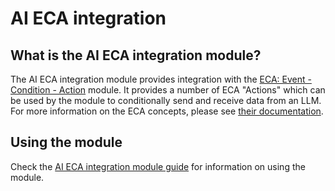 # AI ECA integration
## What is the AI ECA integration module?
The AI ECA integration module provides integration with the [ECA: Event - Condition - Action](https://www.drupal.org/project/eca)
module. It provides a number of ECA "Actions" which can be used by the module to
conditionally send and receive data from an LLM. For more information on the ECA
concepts, please see [their documentation](https://ecaguide.org/).

## Using the module
Check the [AI ECA integration module guide](https://project.pages.drupalcode.org/ai/modules/ai_eca/) for
information on using the module.
